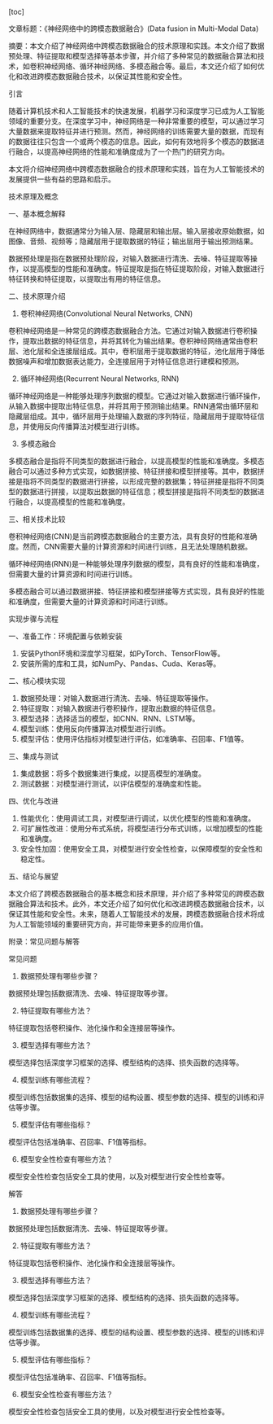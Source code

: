 
[toc]                    
                
                
文章标题：《神经网络中的跨模态数据融合》(Data fusion in Multi-Modal Data)

摘要：本文介绍了神经网络中跨模态数据融合的技术原理和实践。本文介绍了数据预处理、特征提取和模型选择等基本步骤，并介绍了多种常见的数据融合算法和技术，如卷积神经网络、循环神经网络、多模态融合等。最后，本文还介绍了如何优化和改进跨模态数据融合技术，以保证其性能和安全性。

引言

随着计算机技术和人工智能技术的快速发展，机器学习和深度学习已成为人工智能领域的重要分支。在深度学习中，神经网络是一种非常重要的模型，可以通过学习大量数据来提取特征并进行预测。然而，神经网络的训练需要大量的数据，而现有的数据往往只包含一个或两个模态的信息。因此，如何有效地将多个模态的数据进行融合，以提高神经网络的性能和准确度成为了一个热门的研究方向。

本文将介绍神经网络中跨模态数据融合的技术原理和实践，旨在为人工智能技术的发展提供一些有益的思路和启示。

技术原理及概念

一、基本概念解释

在神经网络中，数据通常分为输入层、隐藏层和输出层。输入层接收原始数据，如图像、音频、视频等；隐藏层用于提取数据的特征；输出层用于输出预测结果。

数据预处理是指在数据预处理阶段，对输入数据进行清洗、去噪、特征提取等操作，以提高模型的性能和准确度。特征提取是指在特征提取阶段，对输入数据进行特征转换和特征提取，以提取出有用的特征信息。

二、技术原理介绍

1. 卷积神经网络(Convolutional Neural Networks, CNN)

卷积神经网络是一种常见的跨模态数据融合方法。它通过对输入数据进行卷积操作，提取出数据的特征信息，并将其转化为输出结果。卷积神经网络通常由卷积层、池化层和全连接层组成。其中，卷积层用于提取数据的特征，池化层用于降低数据噪声和增加数据表达能力，全连接层用于对特征信息进行建模和预测。

2. 循环神经网络(Recurrent Neural Networks, RNN)

循环神经网络是一种能够处理序列数据的模型。它通过对输入数据进行循环操作，从输入数据中提取出特征信息，并将其用于预测输出结果。RNN通常由循环层和隐藏层组成。其中，循环层用于处理输入数据的序列特征，隐藏层用于提取特征信息，并使用反向传播算法对模型进行训练。

3. 多模态融合

多模态融合是指将不同类型的数据进行融合，以提高模型的性能和准确度。多模态融合可以通过多种方式实现，如数据拼接、特征拼接和模型拼接等。其中，数据拼接是指将不同类型的数据进行拼接，以形成完整的数据集；特征拼接是指将不同类型的数据进行拼接，以提取出数据的特征信息；模型拼接是指将不同类型的数据进行融合，以提高模型的性能和准确度。

三、相关技术比较

卷积神经网络(CNN)是当前跨模态数据融合的主要方法，具有良好的性能和准确度。然而，CNN需要大量的计算资源和时间进行训练，且无法处理随机数据。

循环神经网络(RNN)是一种能够处理序列数据的模型，具有良好的性能和准确度，但需要大量的计算资源和时间进行训练。

多模态融合可以通过数据拼接、特征拼接和模型拼接等方式实现，具有良好的性能和准确度，但需要大量的计算资源和时间进行训练。

实现步骤与流程

一、准备工作：环境配置与依赖安装

1. 安装Python环境和深度学习框架，如PyTorch、TensorFlow等。
2. 安装所需的库和工具，如NumPy、Pandas、Cuda、Keras等。

二、核心模块实现

1. 数据预处理：对输入数据进行清洗、去噪、特征提取等操作。
2. 特征提取：对输入数据进行卷积操作，提取出数据的特征信息。
3. 模型选择：选择适当的模型，如CNN、RNN、LSTM等。
4. 模型训练：使用反向传播算法对模型进行训练。
5. 模型评估：使用评估指标对模型进行评估，如准确率、召回率、F1值等。

三、集成与测试

1. 集成数据：将多个数据集进行集成，以提高模型的准确度。
2. 测试数据：对模型进行测试，以评估模型的准确度和性能。

四、优化与改进

1. 性能优化：使用调试工具，对模型进行调试，以优化模型的性能和准确度。
2. 可扩展性改进：使用分布式系统，将模型进行分布式训练，以增加模型的性能和准确度。
3. 安全性加固：使用安全工具，对模型进行安全性检查，以保障模型的安全性和稳定性。

五、结论与展望

本文介绍了跨模态数据融合的基本概念和技术原理，并介绍了多种常见的跨模态数据融合算法和技术。此外，本文还介绍了如何优化和改进跨模态数据融合技术，以保证其性能和安全性。未来，随着人工智能技术的发展，跨模态数据融合技术将成为人工智能领域的重要研究方向，并可能带来更多的应用价值。

附录：常见问题与解答

常见问题

1. 数据预处理有哪些步骤？

数据预处理包括数据清洗、去噪、特征提取等步骤。

2. 特征提取有哪些方法？

特征提取包括卷积操作、池化操作和全连接层等操作。

3. 模型选择有哪些方法？

模型选择包括深度学习框架的选择、模型结构的选择、损失函数的选择等。

4. 模型训练有哪些流程？

模型训练包括数据集的选择、模型的结构设置、模型参数的选择、模型的训练和评估等步骤。

5. 模型评估有哪些指标？

模型评估包括准确率、召回率、F1值等指标。

6. 模型安全性检查有哪些方法？

模型安全性检查包括安全工具的使用，以及对模型进行安全性检查等。

解答

1. 数据预处理有哪些步骤？

数据预处理包括数据清洗、去噪、特征提取等步骤。

2. 特征提取有哪些方法？

特征提取包括卷积操作、池化操作和全连接层等操作。

3. 模型选择有哪些方法？

模型选择包括深度学习框架的选择、模型结构的选择、损失函数的选择等。

4. 模型训练有哪些流程？

模型训练包括数据集的选择、模型的结构设置、模型参数的选择、模型的训练和评估等步骤。

5. 模型评估有哪些指标？

模型评估包括准确率、召回率、F1值等指标。

6. 模型安全性检查有哪些方法？

模型安全性检查包括安全工具的使用，以及对模型进行安全性检查等。

